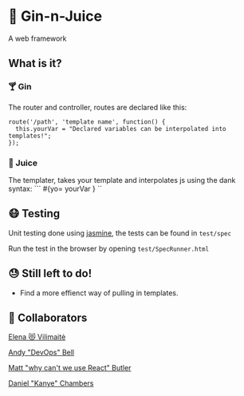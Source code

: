 # :tropical_drink: Gin-n-Juice
A web framework 

## What is it?

### :cocktail: Gin
The router and controller, routes are declared like this: 

```
route('/path', 'template name', function() {
  this.yourVar = "Declared variables can be interpolated into templates!";
});
```

### :tangerine: Juice
The templater, takes your template and interpolates js using the dank syntax:
``` #{yo= yourVar } ``

## :mask: Testing
Unit testing done using [jasmine](http://jasmine.github.io/), the tests can be found in ```test/spec``` 

Run the test in the browser by opening ```test/SpecRunner.html```

## :sweat: Still left to do!

- Find a more effienct way of pulling in templates.

## :busts_in_silhouette: Collaborators
[Elena :heart_eyes_cat: Vilimaitė](https://github.com/elena-vi)

[Andy "DevOps" Bell](https://github.com/andy-bell)

[Matt "why can't we use React" Butler](https://github.com/mbutlerw)

[Daniel "Kanye" Chambers](https://github.com/danielschambers)
